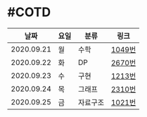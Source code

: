 #COTD
=============
|날짜|요일|분류|링크|
|-----|-----|-----|-----|
|2020.09.21|월|수학|[1049번](http://boj.kr/1049)|
|2020.09.22|화|DP|[2670번](http://boj.kr/2670)|
|2020.09.23|수|구현|[1213번](http://boj.kr/1213)|
|2020.09.24|목|그래프|[2310번](http://boj.kr/2310)|
|2020.09.25|금|자료구조|[1021번](http://boj.kr/1021)|
